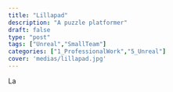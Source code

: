```yaml
---
title: "Lillapad"
description: "A puzzle platformer"
draft: false
type: "post"
tags: ["Unreal","SmallTeam"]
categories: ["1_ProfessionalWork","5_Unreal"]
cover: 'medias/lillapad.jpg'
---
```


La